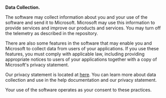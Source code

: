 **Data Collection.** 

The software may collect information about you and your use of the software and send it to Microsoft. Microsoft may use this information to provide services and improve our products and services. You may turn off the telemetry as described in the repository. 

There are also some features in the software that may enable you and Microsoft to collect data from users of your applications. If you use these features, you must comply with applicable law, including providing appropriate notices to users of your applications together with a copy of Microsoft's privacy statement. 

Our privacy statement is located at [here](https://privacy.microsoft.com/privacystatement). You can learn more about data collection and use in the help documentation and our privacy statement. 

Your use of the software operates as your consent to these practices.